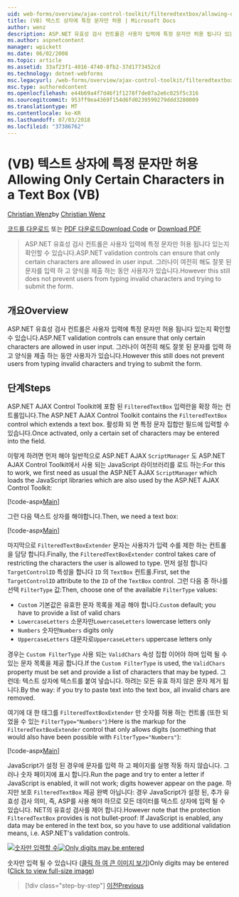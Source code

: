 ```yaml
---
uid: web-forms/overview/ajax-control-toolkit/filteredtextbox/allowing-only-certain-characters-in-a-text-box-vb
title: (VB) 텍스트 상자에 특정 문자만 허용 | Microsoft Docs
author: wenz
description: ASP.NET 유효성 검사 컨트롤은 사용자 입력에 특정 문자만 허용 됩니다 있는지 확인할 수 있습니다. 그러나이 여전히 해도 사용자 입력 으로부터 잘못 된...
ms.author: aspnetcontent
manager: wpickett
ms.date: 06/02/2008
ms.topic: article
ms.assetid: 33af23f1-4016-4740-8fb2-37d1773452cd
ms.technology: dotnet-webforms
msc.legacyurl: /web-forms/overview/ajax-control-toolkit/filteredtextbox/allowing-only-certain-characters-in-a-text-box-vb
msc.type: authoredcontent
ms.openlocfilehash: e44b69a4f7d46f1f1278f7de07a2e6c025f5c316
ms.sourcegitcommit: 953ff9ea4369f154d6fd0239599279ddd3280009
ms.translationtype: MT
ms.contentlocale: ko-KR
ms.lasthandoff: 07/03/2018
ms.locfileid: "37386762"
---
```

<a name="allowing-only-certain-characters-in-a-text-box-vb"></a><span data-ttu-id="027cb-104">(VB) 텍스트 상자에 특정 문자만 허용</span><span class="sxs-lookup"><span data-stu-id="027cb-104">Allowing Only Certain Characters in a Text Box (VB)</span></span>
====================
<span data-ttu-id="027cb-105">[Christian Wenz](https://github.com/wenz)</span><span class="sxs-lookup"><span data-stu-id="027cb-105">by [Christian Wenz](https://github.com/wenz)</span></span>

<span data-ttu-id="027cb-106">[코드를 다운로드](http://download.microsoft.com/download/4/c/2/4c2def7a-0d23-4055-91f9-1f18504167d7/FilteredTextBox0.vb.zip) 또는 [PDF 다운로드](http://download.microsoft.com/download/b/6/a/b6ae89ee-df69-4c87-9bfb-ad1eb2b23373/filteredtextbox0VB.pdf)</span><span class="sxs-lookup"><span data-stu-id="027cb-106">[Download Code](http://download.microsoft.com/download/4/c/2/4c2def7a-0d23-4055-91f9-1f18504167d7/FilteredTextBox0.vb.zip) or [Download PDF](http://download.microsoft.com/download/b/6/a/b6ae89ee-df69-4c87-9bfb-ad1eb2b23373/filteredtextbox0VB.pdf)</span></span>

> <span data-ttu-id="027cb-107">ASP.NET 유효성 검사 컨트롤은 사용자 입력에 특정 문자만 허용 됩니다 있는지 확인할 수 있습니다.</span><span class="sxs-lookup"><span data-stu-id="027cb-107">ASP.NET validation controls can ensure that only certain characters are allowed in user input.</span></span> <span data-ttu-id="027cb-108">그러나이 여전히 해도 잘못 된 문자를 입력 하 고 양식을 제출 하는 동안 사용자가 있습니다.</span><span class="sxs-lookup"><span data-stu-id="027cb-108">However this still does not prevent users from typing invalid characters and trying to submit the form.</span></span>


## <a name="overview"></a><span data-ttu-id="027cb-109">개요</span><span class="sxs-lookup"><span data-stu-id="027cb-109">Overview</span></span>

<span data-ttu-id="027cb-110">ASP.NET 유효성 검사 컨트롤은 사용자 입력에 특정 문자만 허용 됩니다 있는지 확인할 수 있습니다.</span><span class="sxs-lookup"><span data-stu-id="027cb-110">ASP.NET validation controls can ensure that only certain characters are allowed in user input.</span></span> <span data-ttu-id="027cb-111">그러나이 여전히 해도 잘못 된 문자를 입력 하 고 양식을 제출 하는 동안 사용자가 있습니다.</span><span class="sxs-lookup"><span data-stu-id="027cb-111">However this still does not prevent users from typing invalid characters and trying to submit the form.</span></span>

## <a name="steps"></a><span data-ttu-id="027cb-112">단계</span><span class="sxs-lookup"><span data-stu-id="027cb-112">Steps</span></span>

<span data-ttu-id="027cb-113">ASP.NET AJAX Control Toolkit에 포함 된 `FilteredTextBox` 입력란을 확장 하는 컨트롤입니다.</span><span class="sxs-lookup"><span data-stu-id="027cb-113">The ASP.NET AJAX Control Toolkit contains the `FilteredTextBox` control which extends a text box.</span></span> <span data-ttu-id="027cb-114">활성화 되 면 특정 문자 집합만 필드에 입력할 수 있습니다.</span><span class="sxs-lookup"><span data-stu-id="027cb-114">Once activated, only a certain set of characters may be entered into the field.</span></span>

<span data-ttu-id="027cb-115">이렇게 하려면 먼저 해야 일반적으로 ASP.NET AJAX `ScriptManager` 도 ASP.NET AJAX Control Toolkit에서 사용 되는 JavaScript 라이브러리를 로드 하는:</span><span class="sxs-lookup"><span data-stu-id="027cb-115">For this to work, we first need as usual the ASP.NET AJAX `ScriptManager` which loads the JavaScript libraries which are also used by the ASP.NET AJAX Control Toolkit:</span></span>

[!code-aspx[Main](allowing-only-certain-characters-in-a-text-box-vb/samples/sample1.aspx)]

<span data-ttu-id="027cb-116">그런 다음 텍스트 상자를 해야합니다.</span><span class="sxs-lookup"><span data-stu-id="027cb-116">Then, we need a text box:</span></span>

[!code-aspx[Main](allowing-only-certain-characters-in-a-text-box-vb/samples/sample2.aspx)]

<span data-ttu-id="027cb-117">마지막으로 `FilteredTextBoxExtender` 문자는 사용자가 입력 수를 제한 하는 컨트롤을 담당 합니다.</span><span class="sxs-lookup"><span data-stu-id="027cb-117">Finally, the `FilteredTextBoxExtender` control takes care of restricting the characters the user is allowed to type.</span></span> <span data-ttu-id="027cb-118">먼저 설정 합니다 `TargetControlID` 특성을 합니다 `ID` 의 `TextBox` 컨트롤.</span><span class="sxs-lookup"><span data-stu-id="027cb-118">First, set the `TargetControlID` attribute to the `ID` of the `TextBox` control.</span></span> <span data-ttu-id="027cb-119">그런 다음 중 하나를 선택 `FilterType` 값:</span><span class="sxs-lookup"><span data-stu-id="027cb-119">Then, choose one of the available `FilterType` values:</span></span>

- <span data-ttu-id="027cb-120">`Custom` 기본값은 유효한 문자 목록을 제공 해야 합니다.</span><span class="sxs-lookup"><span data-stu-id="027cb-120">`Custom` default; you have to provide a list of valid chars</span></span>
- <span data-ttu-id="027cb-121">`LowercaseLetters` 소문자만</span><span class="sxs-lookup"><span data-stu-id="027cb-121">`LowercaseLetters` lowercase letters only</span></span>
- <span data-ttu-id="027cb-122">`Numbers` 숫자만</span><span class="sxs-lookup"><span data-stu-id="027cb-122">`Numbers` digits only</span></span>
- <span data-ttu-id="027cb-123">`UppercaseLetters` 대문자로</span><span class="sxs-lookup"><span data-stu-id="027cb-123">`UppercaseLetters` uppercase letters only</span></span>

<span data-ttu-id="027cb-124">경우는 `Custom FilterType` 사용 되는 `ValidChars` 속성 집합 이어야 하며 입력 될 수 있는 문자 목록을 제공 합니다.</span><span class="sxs-lookup"><span data-stu-id="027cb-124">If the `Custom FilterType` is used, the `ValidChars` property must be set and provide a list of characters that may be typed.</span></span> <span data-ttu-id="027cb-125">그런데: 텍스트 상자에 텍스트를 붙여 넣습니다. 하려는 모든 유효 하지 않은 문자 제거 됩니다.</span><span class="sxs-lookup"><span data-stu-id="027cb-125">By the way: if you try to paste text into the text box, all invalid chars are removed.</span></span>

<span data-ttu-id="027cb-126">여기에 대 한 태그를 `FilteredTextBoxExtender` 만 숫자를 허용 하는 컨트롤 (또한 되었을 수 있는 `FilterType="Numbers"`):</span><span class="sxs-lookup"><span data-stu-id="027cb-126">Here is the markup for the `FilteredTextBoxExtender` control that only allows digits (something that would also have been possible with `FilterType="Numbers"`):</span></span>

[!code-aspx[Main](allowing-only-certain-characters-in-a-text-box-vb/samples/sample3.aspx)]

<span data-ttu-id="027cb-127">JavaScript가 설정 된 경우에 문자를 입력 하 고 페이지를 실행 작동 하지 않습니다. 그러나 숫자 페이지에 표시 합니다.</span><span class="sxs-lookup"><span data-stu-id="027cb-127">Run the page and try to enter a letter if JavaScript is enabled, it will not work; digits however appear on the page.</span></span> <span data-ttu-id="027cb-128">하지만 보호 `FilteredTextBox` 제공 완벽 아닙니다: 경우 JavaScript가 설정 된, 추가 유효성 검사 의미, 즉, ASP를 사용 해야 하므로 모든 데이터를 텍스트 상자에 입력 될 수 있습니다. NET의 유효성 검사를 제어 합니다.</span><span class="sxs-lookup"><span data-stu-id="027cb-128">However note that the protection `FilteredTextBox` provides is not bullet-proof: If JavaScript is enabled, any data may be entered in the text box, so you have to use additional validation means, i.e. ASP.NET's validation controls.</span></span>


<span data-ttu-id="027cb-129">[![숫자만 입력할 수](allowing-only-certain-characters-in-a-text-box-vb/_static/image2.png)](allowing-only-certain-characters-in-a-text-box-vb/_static/image1.png)</span><span class="sxs-lookup"><span data-stu-id="027cb-129">[![Only digits may be entered](allowing-only-certain-characters-in-a-text-box-vb/_static/image2.png)](allowing-only-certain-characters-in-a-text-box-vb/_static/image1.png)</span></span>

<span data-ttu-id="027cb-130">숫자만 입력 될 수 있습니다 ([클릭 하 여 큰 이미지 보기](allowing-only-certain-characters-in-a-text-box-vb/_static/image3.png))</span><span class="sxs-lookup"><span data-stu-id="027cb-130">Only digits may be entered ([Click to view full-size image](allowing-only-certain-characters-in-a-text-box-vb/_static/image3.png))</span></span>

> [!div class="step-by-step"]
> [<span data-ttu-id="027cb-131">이전</span><span class="sxs-lookup"><span data-stu-id="027cb-131">Previous</span></span>](allowing-only-certain-characters-in-a-text-box-cs.md)
